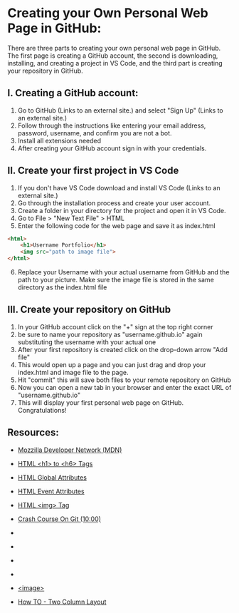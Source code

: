 # Creating your Own Personal Web Page in GitHub:
There are three parts to creating your own personal web page in GitHub. The first page is creating a GitHub account, the second is downloading, installing, and creating a project in VS Code, and the third part is creating your repository in GitHub.

## I. Creating a GitHub account:
1. Go to GitHub (Links to an external site.) and select "Sign Up" (Links to an external site.)
2. Follow through the instructions like entering your email address, password, username, and confirm you are not a bot.
3. Install all extensions needed
4. After creating your GitHub account sign in with your credentials.

## II. Create your first project in VS Code
1. If you don't have VS Code download and install VS Code (Links to an external site.)
2. Go through the installation process and create your user account.
3. Create a folder in your directory for the project and open it in VS Code.
4. Go to File > "New Text File" > HTML
5. Enter the following code for the web page and save it as index.html
```html
<html>
    <h1>Username Portfolio</h1>
    <img src="path to image file">
</html>
```
6. Replace your Username with your actual username from GitHub and the path to your picture. Make sure the image file is stored in the same directory as the index.html file

## III. Create your repository on GitHub
1. In your GitHub account click on the "+" sign at the top right corner
2. be sure to name your repository as "username.github.io" again substituting the username with your actual one
3. After your first repository is created click on the drop-down arrow "Add file"
4. This would open up a page and you can just drag and drop your index.html and image file to the page.
5. Hit "commit" this will save both files to your remote repository on GitHub
6. Now you can open a new tab in your browser and enter the exact URL of "username.github.io"
7. This will display your first personal web page on GitHub. Congratulations!

## Resources:
* [Mozzilla Developer Network (MDN)](https://developer.mozilla.org/en-US/docs/Web/JavaScript)
* [HTML \<h1> to \<h6> Tags](https://www.w3schools.com/tags/tag_hn.asp)
* [HTML Global Attributes](https://www.w3schools.com/tags/ref_standardattributes.asp)
* [HTML Event Attributes](https://www.w3schools.com/tags/ref_eventattributes.asp)
* [HTML \<img> Tag](https://www.w3schools.com/tags/tag_img.asp)
* [Crash Course On Git (10:00)](https://classroom.emeritus.org/courses/1173/pages/crash-course-on-git-10-00?module_item_id=287132)

* []()
* []()
* []()
* []()
* [\<image>](https://developer.mozilla.org/en-US/docs/Web/SVG/Element/image)
* [How TO - Two Column Layout](https://www.w3schools.com/howto/howto_css_two_columns.asp)